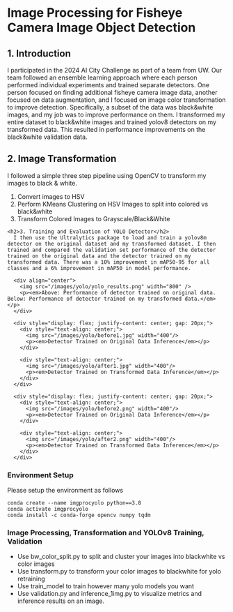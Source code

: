 # Image Processing for Fisheye Camera Image Object Detection

<h2>1. Introduction</h2>
    I participated in the 2024 AI City Challenge as part of a team from UW. Our team followed an ensemble learning approach where each person performed individual experiments and trained separate detectors. One person focused on finding additional fisheye camera image data, another focused on data augmentation, and I focused on image color transformation to improve detection. Specifically, a subset of the data was black&white images, and my job was to improve performance on them. I transformed my entire dataset to black&white images and trained yolov8 detectors on my transformed data. This resulted in performance improvements on the black&white validation data.

<h2>2. Image Transformation</h2>
    I followed a simple three step pipeline using OpenCV to transform my images to black & white.
    <ol>
    <li>Convert images to HSV</li>
    <li>Perform KMeans Clustering on HSV Images to split into colored vs black&white</li>
    <li>Transform Colored Images to Grayscale/Black&White</li>
    </ol>

    <h2>3. Training and Evaluation of YOLO Detector</h2>
      I then use the Ultralytics package to load and train a yolov8m detector on the original dataset and my transformed dataset. I then trained and compared the validation set performance of the detector trained on the original data and the detector trained on my transformed data. There was a 10% improvement in mAP50-95 for all classes and a 6% improvement in mAP50 in model performance.

      <div align="center">
        <img src="/images/yolo/yolo_results.png" width="800" />
        <p><em>Above: Performance of detector trained on original data. Below: Performance of detector trained on my transformed data.</em></p>
      </div>

      <div style="display: flex; justify-content: center; gap: 20px;">
        <div style="text-align: center;">
          <img src="/images/yolo/before1.jpg" width="400"/>
          <p><em>Detector Trained on Original Data Inference</em></p>
        </div>

        <div style="text-align: center;">
          <img src="/images/yolo/after1.jpg" width="400"/>
          <p><em>Detector Trained on Transformed Data Inference</em></p>
        </div>
      </div>

      <div style="display: flex; justify-content: center; gap: 20px;">
        <div style="text-align: center;">
          <img src="/images/yolo/before2.png" width="400"/>
          <p><em>Detector Trained on Original Data Inference</em></p>
        </div>

        <div style="text-align: center;">
          <img src="/images/yolo/after2.png" width="400"/>
          <p><em>Detector Trained on Transformed Data Inference</em></p>
        </div>
      </div>

### Environment Setup

Please setup the environment as follows
```
conda create --name imgprocyolo python==3.8
conda activate imgprocyolo
conda install -c conda-forge opencv numpy tqdm
```

### Image Processing, Transformation and YOLOv8 Training, Validation
- Use bw_color_split.py to split and cluster your images into blackwhite vs color images
- Use transform.py to transform your color images to blackwhite for yolo retraining
- Use train_model to train however many yolo models you want
- Use validation.py and inference_1img.py to visualize metrics and inference results on an image.